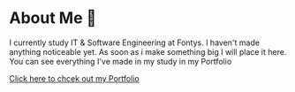 # About Me 🙂
I currently study IT & Software Engineering at Fontys. I haven't made anything noticeable yet. As soon as i make something big I will place it here. You can see everything I've made in my study in my Portfolio

[Click here to chcek out my Portfolio](https://github.com/CrossyChainsaw/Portfolio)
